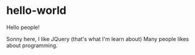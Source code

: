 # hello-world

Hello people!

Sonny here, I like JQuery (that's what I'm learn about)
Many people likes about programming.
